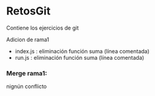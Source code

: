 # RetosGit
Contiene los ejercicios de git

Adicion de rama1

- index.js : eliminación función suma (línea comentada)
- run.js : eliminación función suma (línea comentada)


### Merge rama1:

nignún conflicto 
